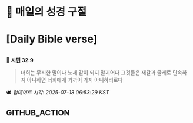 # 🙏 매일의 성경 구절
# [Daily Bible verse]
##
<!-- START_BIBLE_VERSE -->
📖 **시편 32:9**
> 너희는 무지한 말이나 노새 같이 되지 말지어다 그것들은 재갈과 굴레로 단속하지 아니하면 너희에게 가까이 가지 아니하리로다

🕊️ _업데이트 시각: 2025-07-18 06:53:29 KST_
  <!-- END_BIBLE_VERSE -->
## GITHUB_ACTION
